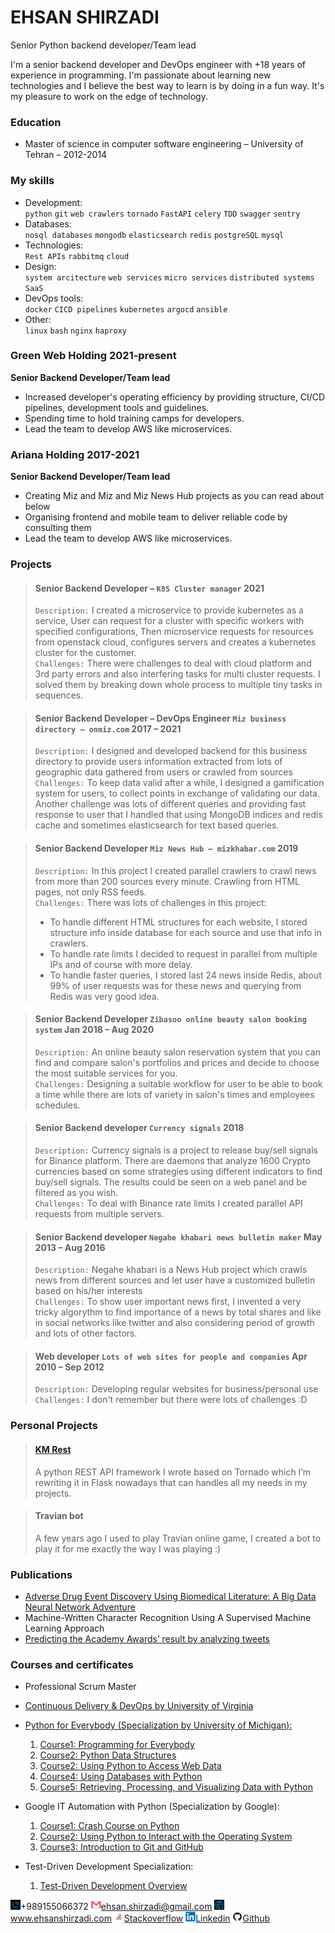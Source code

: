 # **EHSAN SHIRZADI**
Senior Python backend developer/Team lead  

I'm a senior backend developer and DevOps engineer with +18 years of experience in programming. I'm passionate about learning new technologies and I believe the best way to learn is by doing in a fun way.
It's my pleasure to work on the edge of technology.

### Education 
- Master of science in computer software engineering – University of Tehran – 2012-2014

### My skills
- Development:  
`python` `git` `web crawlers` `tornado` `FastAPI` `celery` `TDD` `swagger` `sentry`
- Databases:  
`nosql databases` `mongodb` `elasticsearch` `redis` `postgreSQL` `mysql`
- Technologies:  
`Rest APIs` `rabbitmq` `cloud`
- Design:  
`system arcitecture` `web services` `micro services` `distributed systems` `SaaS`
- DevOps tools:  
`docker` `CICD pipelines` `kubernetes` `argocd` `ansible` 
- Other:  
`linux` `bash` `nginx` `haproxy`

### Green Web Holding 2021-present
**Senior Backend Developer/Team lead**
- Increased developer's operating efficiency by providing structure, CI/CD pipelines, development tools and guidelines.
- Spending time to hold training camps for developers.
- Lead the team to develop AWS like microservices. 

### Ariana Holding 2017-2021
**Senior Backend Developer/Team lead**
- Creating Miz and Miz and Miz News Hub projects as you can read about below
- Organising frontend and mobile team to deliver reliable code by consulting them 
- Lead the team to develop AWS like microservices. 

### Projects
>#### Senior Backend Developer – `K8S Cluster manager` 2021
> `Description:` I created a microservice to provide kubernetes as a service, User can request for a cluster with 
> specific workers with specified configurations, Then microservice requests for resources from openstack cloud,
> configures servers and creates a kubernetes cluster for the customer.    
> `Challenges:` There were challenges to deal with cloud platform and 3rd party errors and also interfering tasks for multi cluster
> requests. I solved them by breaking down whole process to multiple tiny tasks in sequences.

>#### Senior Backend Developer – DevOps Engineer `Miz business directory – onmiz.com` 2017 – 2021
> `Description:` I designed and developed backend for this business directory to provide users information extracted 
> from lots of geographic data gathered from users or crawled from sources   
> `Challenges:` To keep data valid after a while, I designed a gamification system for users, to collect points in 
> exchange of validating our data. Another challenge was lots of different queries and providing fast response to user 
> that I handled that using MongoDB indices and redis cache and sometimes elasticsearch for text based queries.    

> #### Senior Backend Developer `Miz News Hub – mizkhabar.com` 2019
> `Description:` In this project I created parallel crawlers to crawl news from more than 200 sources every minute. 
> Crawling from HTML pages, not only RSS feeds.   
> `Challenges:` There was lots of challenges in this project:
> - To handle different HTML structures for each website, I stored structure info inside database for each source and 
use that info in crawlers. 
> - To handle rate limits I decided to request in parallel from multiple IPs and of course with more delay.
> - To handle faster queries, I stored last 24 news inside Redis, about 99% of user requests was for these news and 
querying from Redis was very good idea.    

>#### Senior Backend Developer `Zibasoo online beauty salon booking system` Jan 2018 – Aug 2020
> `Description:` An online beauty salon reservation system that you can find and compare salon's portfolios and prices
> and decide to choose the most suitable services for you.  
> `Challenges:` Designing a suitable workflow for user to be able to book a time while there are lots of variety in 
> salon's times and employees schedules.

>#### Senior Backend developer `Currency signals` 2018
> `Description:` Currency signals is a project to release buy/sell signals for Binance platform. There are daemons that
> analyze 1600 Crypto currencies based on some strategies using different indicators to find buy/sell signals. 
> The results could be seen on a web panel and be filtered as you wish.  
> `Challenges:` To deal with Binance rate limits I created parallel API requests from multiple servers. 

>#### Senior Backend developer `Negahe khabari news bulletin maker` May 2013 – Aug 2016
> `Description:` Negahe khabari is a News Hub project which crawls news from different sources and let user have a 
> customized bulletin  based on his/her interests  
> `Challenges:` To show user important news first, I invented a very tricky algorythm to find importance of a news by total
> shares and like in social networks like twitter and also considering period of growth and lots of other factors.

>#### Web developer `Lots of web sites for people and companies` Apr 2010 – Sep 2012
> `Description:` Developing regular websites for business/personal use  
> `Challenges:` I don't remember but there were lots of challenges :D

### Personal Projects
>#### [KM Rest](https://github.com/ehsansh84/km-rest.git)
>A python REST API framework I wrote based on Tornado which I’m rewriting it in Flask nowadays that can handles all
> my needs in my projects.

>#### Travian bot
>A few years ago I used to play Travian online game, I created a bot to play it for me exactly the way I was playing :)

### Publications
- [Adverse Drug Event Discovery Using Biomedical Literature: A Big Data Neural Network Adventure](https://www.ncbi.nlm.nih.gov/pubmed/29222076)
- Machine-Written Character Recognition Using A Supervised Machine Learning Approach
- [Predicting the Academy Awards’ result by analyzing tweets](https://www.researchgate.net/profile/Abouzar-Abbaspourghomi/publication/240615006_Predicting_the_Academy_Awards'_result_by_analyzing_tweets/links/00b4951c6d7c3adeee000000/Predicting-the-Academy-Awards-result-by-analyzing-tweets.pdf)
### Courses and certificates
- Professional Scrum Master
- [Continuous Delivery & DevOps by University of Virginia](https://www.coursera.org/account/accomplishments/verify/83DMG8KFR9Z2)
- [Python for Everybody (Specialization by University of Michigan):](https://www.coursera.org/account/accomplishments/specialization/GP5R6CB8UPAY)
  1. [Course1: Programming for Everybody](https://www.coursera.org/account/accomplishments/verify/PKT7AAWCDLRK)
  2. [Course2: Python Data Structures](https://www.coursera.org/account/accomplishments/verify/7WHZX2CLGQL8)
  3. [Course2: Using Python to Access Web Data](https://www.coursera.org/account/accomplishments/verify/2PWVPYNPFJLU)
  4. [Course4: Using Databases with Python](https://www.coursera.org/account/accomplishments/verify/UHDCBZNUPT64)
  5. [Course5: Retrieving, Processing, and Visualizing Data with Python](https://www.coursera.org/account/accomplishments/verify/HYPYLP3U3WXN)
- Google IT Automation with Python (Specialization by Google):
  1. [Course1: Crash Course on Python](https://www.coursera.org/account/accomplishments/verify/RF548WESG5W7)
  2. [Course2: Using Python to Interact with the Operating System]()
  3. [ Course3: Introduction to Git and GitHub](https://www.coursera.org/account/accomplishments/verify/JHZV424Z579R)

- Test-Driven Development Specialization:
  1. [Test-Driven Development Overview](https://www.coursera.org/account/accomplishments/verify/CGPEXYHRCRSQ)


![](images/tel2.png)+989155066372 [![](images/email2.png)ehsan.shirzadi@gmail.com](mailto:ehsan.shirzadi@gmail.com) ![](images/web2.png)www.ehsanshirzadi.com
[![](images/stack2.png)Stackoverflow](https://stackoverflow.com/users/2889716/ehsan-shirzadi) [![](images/linkdin2.png)Linkedin](https://www.linkedin.com/in/eshirzadi/) [![](images/github2.png)Github](https://github.com/ehsansh84)

